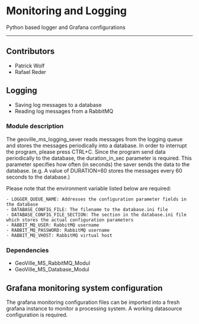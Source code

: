 # Monitoring and Logging
Python based logger and Grafana configurations

---

## Contributors
* Patrick Wolf
* Rafael Reder

## Logging
* Saving log messages to a database
* Reading log messages from a RabbitMQ

### Module description
The geoville_ms_logging_sever reads messages from the logging queue and stores the messages periodically into
a database. In order to interrupt the program, please press CTRL+C. Since the program send data periodically to the
database, the duration_in_sec parameter is required. This parameter specifies how often (in seconds) the saver
sends the data to the database. (e.g. A value of DURATION=60 stores the messages every 60 seconds to the database.)

Please note that the environment variable listed below are required:

    - LOGGER_QUEUE_NAME: Addresses the configuration parameter fields in the database
    - DATABASE_CONFIG_FILE: The filename to the database.ini file
    - DATABASE_CONFIG_FILE_SECTION: The section in the database.ini file which stores the actual configuration parameters
    - RABBIT_MQ_USER: RabbitMQ username
    - RABBIT_MQ_PASSWORD: RabbitMQ username
    - RABBIT_MQ_VHOST: RabbitMQ virtual host

### Dependencies
* GeoVille_MS_RabbitMQ_Modul
* GeoVille_MS_Database_Modul

## Grafana monitoring system configuration
The grafana monitoring configuration files can be imported into a fresh grafana instance to monitor a processing system. A working datasource configuration is required.
